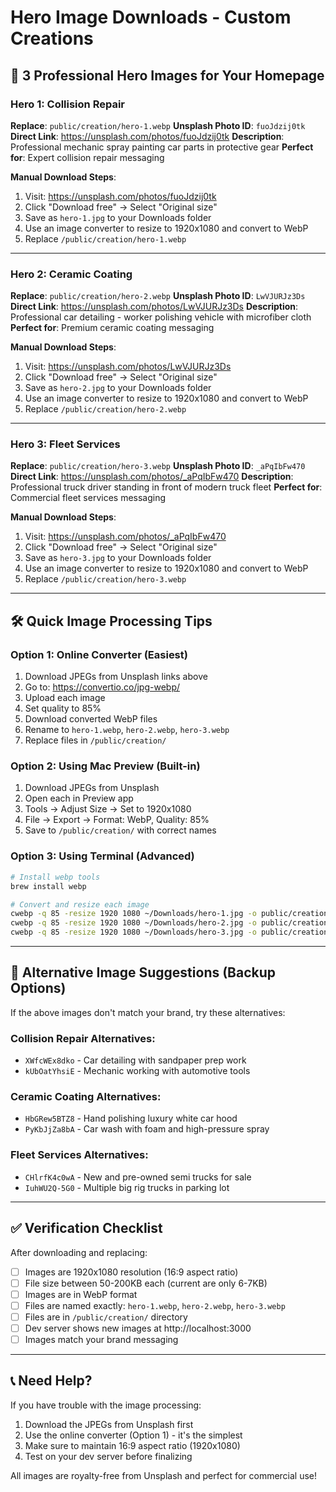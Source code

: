 # Hero Image Downloads - Custom Creations

## 🎯 **3 Professional Hero Images for Your Homepage**

### **Hero 1: Collision Repair** 
**Replace**: `public/creation/hero-1.webp`
**Unsplash Photo ID**: `fuoJdzij0tk`
**Direct Link**: https://unsplash.com/photos/fuoJdzij0tk
**Description**: Professional mechanic spray painting car parts in protective gear
**Perfect for**: Expert collision repair messaging

**Manual Download Steps**:
1. Visit: https://unsplash.com/photos/fuoJdzij0tk
2. Click "Download free" → Select "Original size" 
3. Save as `hero-1.jpg` to your Downloads folder
4. Use an image converter to resize to 1920x1080 and convert to WebP
5. Replace `/public/creation/hero-1.webp`

---

### **Hero 2: Ceramic Coating**
**Replace**: `public/creation/hero-2.webp`
**Unsplash Photo ID**: `LwVJURJz3Ds`
**Direct Link**: https://unsplash.com/photos/LwVJURJz3Ds
**Description**: Professional car detailing - worker polishing vehicle with microfiber cloth
**Perfect for**: Premium ceramic coating messaging

**Manual Download Steps**:
1. Visit: https://unsplash.com/photos/LwVJURJz3Ds
2. Click "Download free" → Select "Original size"
3. Save as `hero-2.jpg` to your Downloads folder
4. Use an image converter to resize to 1920x1080 and convert to WebP
5. Replace `/public/creation/hero-2.webp`

---

### **Hero 3: Fleet Services**
**Replace**: `public/creation/hero-3.webp`
**Unsplash Photo ID**: `_aPqIbFw470`
**Direct Link**: https://unsplash.com/photos/_aPqIbFw470
**Description**: Professional truck driver standing in front of modern truck fleet
**Perfect for**: Commercial fleet services messaging

**Manual Download Steps**:
1. Visit: https://unsplash.com/photos/_aPqIbFw470
2. Click "Download free" → Select "Original size"
3. Save as `hero-3.jpg` to your Downloads folder  
4. Use an image converter to resize to 1920x1080 and convert to WebP
5. Replace `/public/creation/hero-3.webp`

---

## 🛠️ **Quick Image Processing Tips**

### **Option 1: Online Converter (Easiest)**
1. Download JPEGs from Unsplash links above
2. Go to: https://convertio.co/jpg-webp/
3. Upload each image
4. Set quality to 85%
5. Download converted WebP files
6. Rename to `hero-1.webp`, `hero-2.webp`, `hero-3.webp`
7. Replace files in `/public/creation/`

### **Option 2: Using Mac Preview (Built-in)**
1. Download JPEGs from Unsplash
2. Open each in Preview app
3. Tools → Adjust Size → Set to 1920x1080
4. File → Export → Format: WebP, Quality: 85%
5. Save to `/public/creation/` with correct names

### **Option 3: Using Terminal (Advanced)**
```bash
# Install webp tools
brew install webp

# Convert and resize each image
cwebp -q 85 -resize 1920 1080 ~/Downloads/hero-1.jpg -o public/creation/hero-1.webp
cwebp -q 85 -resize 1920 1080 ~/Downloads/hero-2.jpg -o public/creation/hero-2.webp  
cwebp -q 85 -resize 1920 1080 ~/Downloads/hero-3.jpg -o public/creation/hero-3.webp
```

---

## 🎨 **Alternative Image Suggestions** (Backup Options)

If the above images don't match your brand, try these alternatives:

### **Collision Repair Alternatives**:
- `XWfcWEx8dko` - Car detailing with sandpaper prep work
- `kUbOatYhsiE` - Mechanic working with automotive tools

### **Ceramic Coating Alternatives**:
- `HbGRew5BTZ8` - Hand polishing luxury white car hood
- `PyKbJjZa8bA` - Car wash with foam and high-pressure spray

### **Fleet Services Alternatives**:
- `CHlrfK4c0wA` - New and pre-owned semi trucks for sale
- `IuhWU2Q-5G0` - Multiple big rig trucks in parking lot

---

## ✅ **Verification Checklist**

After downloading and replacing:
- [ ] Images are 1920x1080 resolution (16:9 aspect ratio)  
- [ ] File size between 50-200KB each (current are only 6-7KB)
- [ ] Images are in WebP format
- [ ] Files are named exactly: `hero-1.webp`, `hero-2.webp`, `hero-3.webp`
- [ ] Files are in `/public/creation/` directory
- [ ] Dev server shows new images at http://localhost:3000
- [ ] Images match your brand messaging

---

## 📞 **Need Help?**

If you have trouble with the image processing:
1. Download the JPEGs from Unsplash first
2. Use the online converter (Option 1) - it's the simplest
3. Make sure to maintain 16:9 aspect ratio (1920x1080)
4. Test on your dev server before finalizing

All images are royalty-free from Unsplash and perfect for commercial use!